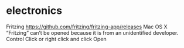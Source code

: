 # electronics
Fritzing
https://github.com/fritzing/fritzing-app/releases
Mac OS X
“Fritzing” can’t be opened because it is from an unidentified developer.
Control Click or right click and click Open
